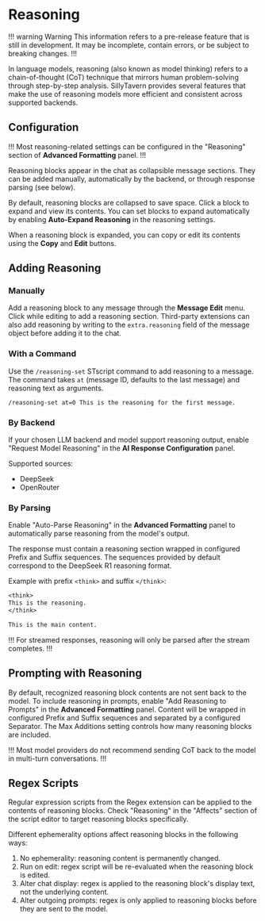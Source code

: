 # Reasoning

!!! warning Warning
This information refers to a pre-release feature that is still in development. It may be incomplete, contain errors, or be subject to breaking changes.
!!!

In language models, reasoning (also known as model thinking) refers to a chain-of-thought (CoT) technique that mirrors human problem-solving through step-by-step analysis. SillyTavern provides several features that make the use of reasoning models more efficient and consistent across supported backends.

## Configuration

!!!
Most reasoning-related settings can be configured in the "Reasoning" section of **<i class="fa-solid fa-font"></i> Advanced Formatting** panel.
!!!

Reasoning blocks appear in the chat as collapsible message sections. They can be added manually, automatically by the backend, or through response parsing (see below).

By default, reasoning blocks are collapsed to save space. Click a block to expand and view its contents. You can set blocks to expand automatically by enabling **<i class="fa-solid fa-expand"></i> Auto-Expand Reasoning** in the reasoning settings.

When a reasoning block is expanded, you can copy or edit its contents using the **<i class="fa-solid fa-copy"></i> Copy** and **<i class="fa-solid fa-pencil"></i> Edit** buttons.

## Adding Reasoning

### Manually

Add a reasoning block to any message through the **<i class="fa-solid fa-pencil"></i> Message Edit** menu. Click **<i class="fa-solid fa-lightbulb"></i>** while editing to add a reasoning section. Third-party extensions can also add reasoning by writing to the `extra.reasoning` field of the message object before adding it to the chat.

### With a Command

Use the `/reasoning-set` STscript command to add reasoning to a message. The command takes `at` (message ID, defaults to the last message) and reasoning text as arguments.

```stscript
/reasoning-set at=0 This is the reasoning for the first message.
```

### By Backend

If your chosen LLM backend and model support reasoning output, enable "Request Model Reasoning" in the **<i class="fa-solid fa-sliders"></i> AI Response Configuration** panel.

Supported sources:

- DeepSeek
- OpenRouter

### By Parsing

Enable "Auto-Parse Reasoning" in the **<i class="fa-solid fa-font"></i> Advanced Formatting** panel to automatically parse reasoning from the model's output.

The response must contain a reasoning section wrapped in configured Prefix and Suffix sequences. The sequences provided by default correspond to the DeepSeek R1 reasoning format.

Example with prefix `<think>` and suffix `</think>`:

```txt
<think>
This is the reasoning.
</think>

This is the main content.
```

!!!
For streamed responses, reasoning will only be parsed after the stream completes.
!!!

## Prompting with Reasoning

By default, recognized reasoning block contents are not sent back to the model. To include reasoning in prompts, enable "Add Reasoning to Prompts" in the **<i class="fa-solid fa-font"></i> Advanced Formatting** panel. Content will be wrapped in configured Prefix and Suffix sequences and separated by a configured Separator. The Max Additions setting controls how many reasoning blocks are included.

!!!
Most model providers do not recommend sending CoT back to the model in multi-turn conversations.
!!!

## Regex Scripts

Regular expression scripts from the Regex extension can be applied to the contents of reasoning blocks. Check "Reasoning" in the "Affects" section of the script editor to target reasoning blocks specifically.

Different ephemerality options affect reasoning blocks in the following ways:

1. No ephemerality: reasoning content is permanently changed.
2. Run on edit: regex script will be re-evaluated when the reasoning block is edited.
3. Alter chat display: regex is applied to the reasoning block's display text, not the underlying content.
4. Alter outgoing prompts: regex is only applied to reasoning blocks before they are sent to the model.
